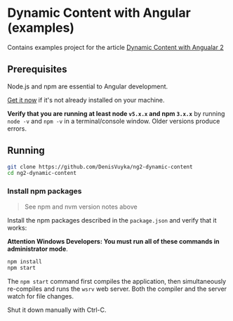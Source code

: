 # Dynamic Content with Angular (examples)

Contains examples project for the article [Dynamic Content with Angualar 2]()

## Prerequisites

Node.js and npm are essential to Angular development. 

<a href="https://docs.npmjs.com/getting-started/installing-node" target="_blank" title="Installing Node.js and updating npm">
Get it now</a> if it's not already installed on your machine.
 
**Verify that you are running at least node `v5.x.x` and npm `3.x.x`**
by running `node -v` and `npm -v` in a terminal/console window.
Older versions produce errors.

## Running

```bash
git clone https://github.com/DenisVuyka/ng2-dynamic-content
cd ng2-dynamic-content
```

### Install npm packages

> See npm and nvm version notes above

Install the npm packages described in the `package.json` and verify that it works:

**Attention Windows Developers:  You must run all of these commands in administrator mode**.

```bash
npm install
npm start
```

The `npm start` command first compiles the application, 
then simultaneously re-compiles and runs the `wsrv` web server.
Both the compiler and the server watch for file changes.

Shut it down manually with Ctrl-C.